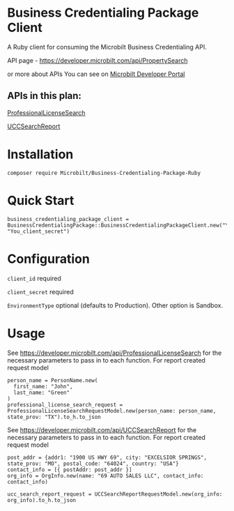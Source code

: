 # Business Credentialing Package Client

A Ruby client for consuming the Microbilt Business Credentialing API.

API page - https://developer.microbilt.com/api/PropertySearch

or more about APIs You can see on [Microbilt Developer Portal](https://developer.microbilt.com/)

## APIs in this plan:

[ProfessionalLicenseSearch](https://developer.microbilt.com/api/ProfessionalLicenseSearch)

[UCCSearchReport](https://developer.microbilt.com/api/UCCSearchReport)

# Installation

`composer require Microbilt/Business-Credentialing-Package-Ruby`

# Quick Start

```
business_credentialing_package_client = BusinessCredentialingPackage::BusinessCredentialingPackageClient.new("You_client_id", "You_client_secret")
```
# Configuration

`client_id` required

`client_secret` required

`EnvironmentType` optional (defaults to Production). Other option is Sandbox. 

# Usage
See https://developer.microbilt.com/api/ProfessionalLicenseSearch for the necessary parameters to pass in to each function.
For report created request model 
```
person_name = PersonName.new(
  first_name: "John",
  last_name: "Green"
)
professional_license_search_request = ProfessionalLicenseSearchRequestModel.new(person_name: person_name, state_prov: "TX").to_h.to_json
```
See https://developer.microbilt.com/api/UCCSearchReport for the necessary parameters to pass in to each function.
For report created request model 
```
post_addr = {addr1: "1900 US HWY 69", city: "EXCELSIOR SPRINGS", state_prov: "MO", postal_code: "64024", country: "USA"}
contact_info = [{ postAddr: post_addr }]
org_info = OrgInfo.new(name: "69 AUTO SALES LLC", contact_info: contact_info)

ucc_search_report_request = UCCSearchReportRequestModel.new(org_info: org_info).to_h.to_json
```